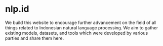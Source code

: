 # nlp.id

We build this website to encourage further advancement on the field of all things related to Indonesian natural language processing. We aim to gather existing models, datasets, and tools which were developed by various parties and share them here.
